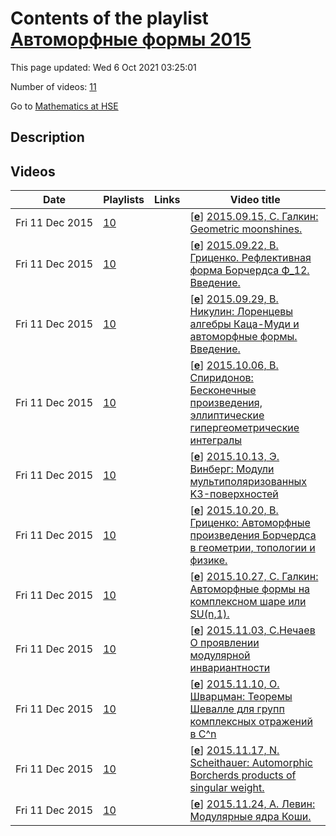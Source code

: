 # Contents of the playlist [Автоморфные формы 2015](https://www.youtube.com/playlist?list=PLq3E5oubNNoDYirIlhYG07gEBN0vmMyQP)

This page updated: Wed 6 Oct 2021 03:25:01

Number of videos: [11](#videos)

Go to [Mathematics at HSE](../README.md)

## Description



## Videos

|Date|Playlists|Links|Video title|
|---|---|---|---|
| Fri&nbsp;11&nbsp;Dec&nbsp;2015 | [10](../playlists/10 "Автоморфные формы 2015") |  | [[**e**](https://studio.youtube.com/video/EUXZWrN4rPk/edit "Edit")] [2015.09.15, С. Галкин: Geometric moonshines.](https://www.youtube.com/watch?v=EUXZWrN4rPk&list=PLq3E5oubNNoDYirIlhYG07gEBN0vmMyQP) |
| Fri&nbsp;11&nbsp;Dec&nbsp;2015 | [10](../playlists/10 "Автоморфные формы 2015") |  | [[**e**](https://studio.youtube.com/video/-IQqgG-DdNM/edit "Edit")] [2015.09.22, В. Гриценко. Рефлективная форма Борчердса Ф&#95;12. Введение.](https://www.youtube.com/watch?v=-IQqgG-DdNM&list=PLq3E5oubNNoDYirIlhYG07gEBN0vmMyQP) |
| Fri&nbsp;11&nbsp;Dec&nbsp;2015 | [10](../playlists/10 "Автоморфные формы 2015") |  | [[**e**](https://studio.youtube.com/video/2YCKmUCULLY/edit "Edit")] [2015.09.29, В. Никулин: Лоренцевы алгебры Каца-Муди и автоморфные формы. Введение.](https://www.youtube.com/watch?v=2YCKmUCULLY&list=PLq3E5oubNNoDYirIlhYG07gEBN0vmMyQP) |
| Fri&nbsp;11&nbsp;Dec&nbsp;2015 | [10](../playlists/10 "Автоморфные формы 2015") |  | [[**e**](https://studio.youtube.com/video/8AzOUdl1FUM/edit "Edit")] [2015.10.06, В. Спиридонов: Бесконечные произведения, эллиптические гипергеометрические интегралы](https://www.youtube.com/watch?v=8AzOUdl1FUM&list=PLq3E5oubNNoDYirIlhYG07gEBN0vmMyQP) |
| Fri&nbsp;11&nbsp;Dec&nbsp;2015 | [10](../playlists/10 "Автоморфные формы 2015") |  | [[**e**](https://studio.youtube.com/video/ujLzlG8-I3M/edit "Edit")] [2015.10.13, Э. Винберг: Модули мультиполяризованных K3-поверхностей](https://www.youtube.com/watch?v=ujLzlG8-I3M&list=PLq3E5oubNNoDYirIlhYG07gEBN0vmMyQP) |
| Fri&nbsp;11&nbsp;Dec&nbsp;2015 | [10](../playlists/10 "Автоморфные формы 2015") |  | [[**e**](https://studio.youtube.com/video/2eiVpTeUZAs/edit "Edit")] [2015.10.20, В. Гриценко: Автоморфные произведения Борчердса в геометрии, топологии и физике.](https://www.youtube.com/watch?v=2eiVpTeUZAs&list=PLq3E5oubNNoDYirIlhYG07gEBN0vmMyQP) |
| Fri&nbsp;11&nbsp;Dec&nbsp;2015 | [10](../playlists/10 "Автоморфные формы 2015") |  | [[**e**](https://studio.youtube.com/video/m0wW2jxL940/edit "Edit")] [2015.10.27, С. Галкин: Автоморфные формы на комплексном шаре или SU(n,1).](https://www.youtube.com/watch?v=m0wW2jxL940&list=PLq3E5oubNNoDYirIlhYG07gEBN0vmMyQP) |
| Fri&nbsp;11&nbsp;Dec&nbsp;2015 | [10](../playlists/10 "Автоморфные формы 2015") |  | [[**e**](https://studio.youtube.com/video/-6Cp0xmM-8I/edit "Edit")] [2015.11.03, С.Нечаев О проявлении модулярной инвариантности](https://www.youtube.com/watch?v=-6Cp0xmM-8I&list=PLq3E5oubNNoDYirIlhYG07gEBN0vmMyQP) |
| Fri&nbsp;11&nbsp;Dec&nbsp;2015 | [10](../playlists/10 "Автоморфные формы 2015") |  | [[**e**](https://studio.youtube.com/video/fCcGSvy96iY/edit "Edit")] [2015.11.10, О. Шварцман: Теоремы Шевалле для групп комплексных отражений в С^n](https://www.youtube.com/watch?v=fCcGSvy96iY&list=PLq3E5oubNNoDYirIlhYG07gEBN0vmMyQP) |
| Fri&nbsp;11&nbsp;Dec&nbsp;2015 | [10](../playlists/10 "Автоморфные формы 2015") |  | [[**e**](https://studio.youtube.com/video/kWuzzh-_UaE/edit "Edit")] [2015.11.17, N. Scheithauer: Automorphic Borcherds products of singular weight.](https://www.youtube.com/watch?v=kWuzzh-_UaE&list=PLq3E5oubNNoDYirIlhYG07gEBN0vmMyQP) |
| Fri&nbsp;11&nbsp;Dec&nbsp;2015 | [10](../playlists/10 "Автоморфные формы 2015") |  | [[**e**](https://studio.youtube.com/video/ag08exT6M7A/edit "Edit")] [2015.11.24, А. Левин: Модулярные ядра Коши.](https://www.youtube.com/watch?v=ag08exT6M7A&list=PLq3E5oubNNoDYirIlhYG07gEBN0vmMyQP) |

